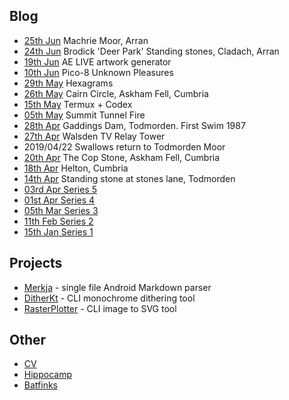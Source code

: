 ## Blog

* [25th Jun](./blog/2019/0625/index.md) Machrie Moor, Arran  
* [24th Jun](./blog/2019/0624/index.md) Brodick 'Deer Park' Standing stones, Cladach, Arran
* [19th Jun](./blog/2019/0619/aelive.html) AE LIVE artwork generator
* [10th Jun](./blog/2019/1006/index.md) Pico-8 Unknown Pleasures
* [29th May](./blog/2019/2905/index.md) Hexagrams
* [26th May](./blog/2019/0526/index.md) Cairn Circle, Askham Fell, Cumbria
* [15th May](./blog/2019/1505/index.md) Termux + Codex  
* [05th May](./blog/2019/0505/index.md) Summit Tunnel Fire  
* [28th Apr](./blog/2019/0428/index.md) Gaddings Dam, Todmorden. First Swim 1987
* [27th Apr](./blog/27042019/index.md) Walsden TV Relay Tower  
* 2019/04/22 Swallows return to Todmorden Moor
* [20th Apr](./blog/20042019/index.md) The Cop Stone, Askham Fell, Cumbria
* [18th Apr](./blog/18042019/index.md) Helton, Cumbria
* [14th Apr](./blog/14042019/index.md) Standing stone at stones lane, Todmorden
* [03rd Apr Series 5](./blog/series5/series5.md)
* [01st Apr Series 4](./blog/series4/series4.md)
* [05th Mar Series 3](./blog/series3/series3.md)
* [11th Feb Series 2](./blog/series2/series2.md)
* [15th Jan Series 1](./blog/series1/series1.md)

## Projects

* [Merkja](https://github.com/fiskurgit/Merkja) - single file Android Markdown parser  
* [DitherKt](https://github.com/fiskurgit/DitherKt) - CLI monochrome dithering tool
* [RasterPlotter](https://github.com/fiskurgit/RasterPlotter) - CLI image to SVG tool

## Other

* [CV](cv.html)
* [Hippocamp](./archive/hippocamp.md)
* [Batfinks](./archive/batfinks.md)
